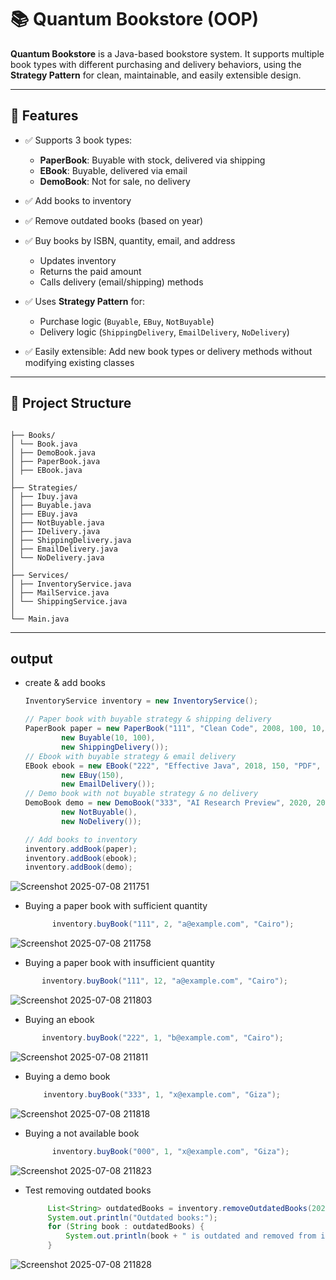# 📚 Quantum Bookstore (OOP)

**Quantum Bookstore** is a Java-based bookstore system. It supports multiple book types with different purchasing and delivery behaviors, using the **Strategy Pattern** for clean, maintainable, and easily extensible design.

---

## 🧩 Features

- ✅ Supports 3 book types:
  - **PaperBook**: Buyable with stock, delivered via shipping
  - **EBook**: Buyable, delivered via email
  - **DemoBook**: Not for sale, no delivery

- ✅ Add books to inventory
- ✅ Remove outdated books (based on year)
- ✅ Buy books by ISBN, quantity, email, and address
  - Updates inventory
  - Returns the paid amount
  - Calls delivery (email/shipping) methods

- ✅ Uses **Strategy Pattern** for:
  - Purchase logic (`Buyable`, `EBuy`, `NotBuyable`)
  - Delivery logic (`ShippingDelivery`, `EmailDelivery`, `NoDelivery`)

- ✅ Easily extensible: Add new book types or delivery methods without modifying existing classes

---

## 📁 Project Structure
```plaintext

├── Books/
│ └── Book.java
│ ├── DemoBook.java
│ ├── PaperBook.java
│ ├── EBook.java
│
├── Strategies/
│ ├── Ibuy.java 
│ ├── Buyable.java
│ ├── EBuy.java
│ ├── NotBuyable.java
│ ├── IDelivery.java
│ ├── ShippingDelivery.java
│ ├── EmailDelivery.java
│ └── NoDelivery.java
│
├── Services/
│ ├── InventoryService.java
│ ├── MailService.java
│ └── ShippingService.java
│
└── Main.java
```
---

## output

- create & add books
  ```java
  InventoryService inventory = new InventoryService();

  // Paper book with buyable strategy & shipping delivery
  PaperBook paper = new PaperBook("111", "Clean Code", 2008, 100, 10,
          new Buyable(10, 100),
          new ShippingDelivery());
  // Ebook with buyable strategy & email delivery
  EBook ebook = new EBook("222", "Effective Java", 2018, 150, "PDF",
          new EBuy(150),
          new EmailDelivery());
  // Demo book with not buyable strategy & no delivery
  DemoBook demo = new DemoBook("333", "AI Research Preview", 2020, 200,
          new NotBuyable(),
          new NoDelivery());

  // Add books to inventory
  inventory.addBook(paper);
  inventory.addBook(ebook);
  inventory.addBook(demo);
![Screenshot 2025-07-08 211751](https://github.com/user-attachments/assets/b492c93e-d05a-4514-a4f3-ef1cec362d23)

- Buying a paper book with sufficient quantity
  ```java
        inventory.buyBook("111", 2, "a@example.com", "Cairo");
![Screenshot 2025-07-08 211758](https://github.com/user-attachments/assets/4a40092d-03fb-4991-b95e-73703894f914)

- Buying a paper book with insufficient quantity
 ```java
        inventory.buyBook("111", 12, "a@example.com", "Cairo");
 ```
![Screenshot 2025-07-08 211803](https://github.com/user-attachments/assets/ff78503a-a108-410d-aba0-960ff7d4565c)

- Buying an ebook
 ```java
        inventory.buyBook("222", 1, "b@example.com", "Cairo");
 ```
![Screenshot 2025-07-08 211811](https://github.com/user-attachments/assets/feaf425e-2a74-498f-873e-2b5ff8bb676e)

- Buying a demo book
    ```java
        inventory.buyBook("333", 1, "x@example.com", "Giza");
![Screenshot 2025-07-08 211818](https://github.com/user-attachments/assets/0ed02f0f-bed3-4319-9ab5-1f61b16a554c)


- Buying a not available book
  ```java
        inventory.buyBook("000", 1, "x@example.com", "Giza");

 ![Screenshot 2025-07-08 211823](https://github.com/user-attachments/assets/be1c27db-3f9e-47a7-bec7-bf19ec8e61fd)

- Test removing outdated books
   ```java
        List<String> outdatedBooks = inventory.removeOutdatedBooks(2025, 10);
        System.out.println("Outdated books:");
        for (String book : outdatedBooks) {
            System.out.println(book + " is outdated and removed from inventory.");
        }
![Screenshot 2025-07-08 211828](https://github.com/user-attachments/assets/56a0ba2d-f86b-487f-95d1-54cbca0518b1)
